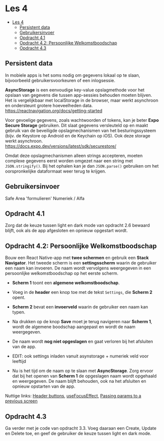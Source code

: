 # Les 4

- [Les 4](#les-4)
  - [Persistent data](#persistent-data)
  - [Gebruikersinvoer](#gebruikersinvoer)
  - [Opdracht 4.1](#opdracht-41)
  - [Opdracht 4.2: Persoonlijke Welkomstboodschap](#opdracht-42-persoonlijke-welkomstboodschap)
  - [Opdracht 4.3](#opdracht-43)

## Persistent data

In mobiele apps is het soms nodig om gegevens lokaal op te slaan, bijvoorbeeld gebruikersvoorkeuren of een inlogsessie.

**AsyncStorage** is een eenvoudige key-value opslagmethode voor het opslaan van gegevens die tussen app-sessies behouden
moeten blijven. Het is vergelijkbaar met localStorage in de browser, maar werkt asynchroon en ondersteunt grotere
hoeveelheden data. <br> https://reactnavigation.org/docs/getting-started

Voor gevoelige gegevens, zoals wachtwoorden of tokens, kan je beter **Expo Secure Storage** gebruiken. Dit slaat
gegevens versleuteld op en maakt gebruik van de beveiligde opslagmechanismen van het besturingssysteem (bijv. de
Keystore op Android en de Keychain op iOS). Ook deze storage werkt asynchroon. <br>
https://docs.expo.dev/versions/latest/sdk/securestore/

Omdat deze opslagmechanismen alleen strings accepteren, moeten complexe gegevens eerst worden omgezet naar een string
met `JSON.stringify()`. Bij het ophalen kan je dan `JSON.parse()` gebruiken om het oorspronkelijke dataformaat weer
terug te krijgen.

<!--

AsyncStorage
AsyncStorage.setItem('my-key', value) / getItem('my-key);
Alleen stringdata => stringify

Expo Secure Storage
https://docs.expo.dev/versions/latest/sdk/securestore/

Standaard config is genoeg om als storage te gebruiken

SecureStore.setItemAsync(key, value);
SecureStore.getItemAsync(key);
-->

## Gebruikersinvoer

Safe Area 'formulieren' Numeriek / Alfa

## Opdracht 4.1

Zorg dat de keuze tussen light en dark mode van opdracht 2.6 bewaard blijft, ook als de app afgesloten en opnieuw
opgestart wordt.

## Opdracht 4.2: Persoonlijke Welkomstboodschap

Bouw een React Native-app met **twee schermen** en gebruik een **Stack Navigator**. Het tweede scherm is een
**settingsscherm** waarin de gebruiker een naam kan invoeren. De naam wordt vervolgens weergegeven in een persoonlijke
welkomstboodschap op het eerste scherm.

- **Scherm 1** toont een **algemene welkomstboodschap**.
- Voeg in de **header** een knop toe met de tekst `Settings`, die **Scherm 2** opent.
- **Scherm 2** bevat een **invoerveld** waarin de gebruiker een naam kan typen.
- Na drukken op de knop **Save** moet je terug navigeren naar **Scherm 1**, wordt de algemene boodschap aangepast en
  wordt de naam weergegeven.
- De naam wordt **nog niet opgeslagen** en gaat verloren bij het afsluiten van de app.
- EDIT: ook settings inladen vanuit asynstorage + numeriek veld voor leeftijd

- Nu is het tijd om de naam op te slaan met **AsyncStorage**. Zorg ervoor dat bij het openen van **Scherm 1** de
  opgeslagen naam wordt opgehaald en weergegeven. De naam blijft behouden, ook na het afsluiten en opnieuw opstarten van
  de app.

Nuttige links: [Header buttons](https://reactnavigation.org/docs/header-buttons/),
[useFocusEffect](https://reactnavigation.org/docs/use-focus-effect/),
[Passing params to a previous screen](https://reactnavigation.org/docs/params/#passing-params-to-a-previous-screen)

## Opdracht 4.3

Ga verder met je code van opdracht 3.3. Voeg daaraan een Create, Update en Delete toe, en geef de gebruiker de keuze
tussen light en dark mode.
